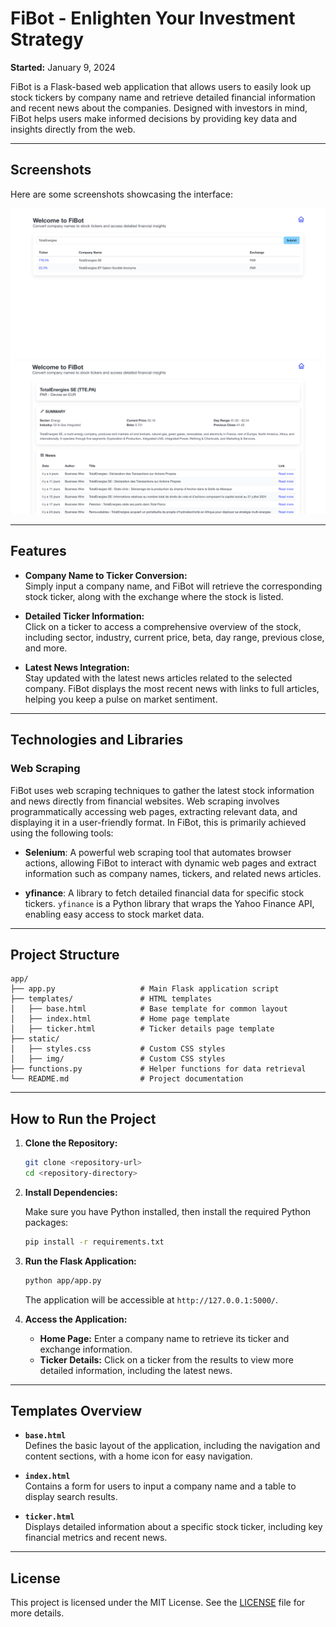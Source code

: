 
# FiBot - Enlighten Your Investment Strategy

**Started:** January 9, 2024

FiBot is a Flask-based web application that allows users to easily look up stock tickers by company name and retrieve detailed financial information and recent news about the companies. Designed with investors in mind, FiBot helps users make informed decisions by providing key data and insights directly from the web.

---

## Screenshots

Here are some screenshots showcasing the interface:

![image_search](app/static/img/search_company_name.png)
![image_ticker](app/static/img/ticker_and_detail.png)

---

## Features

- **Company Name to Ticker Conversion:**  
  Simply input a company name, and FiBot will retrieve the corresponding stock ticker, along with the exchange where the stock is listed.

- **Detailed Ticker Information:**  
  Click on a ticker to access a comprehensive overview of the stock, including sector, industry, current price, beta, day range, previous close, and more.

- **Latest News Integration:**  
  Stay updated with the latest news articles related to the selected company. FiBot displays the most recent news with links to full articles, helping you keep a pulse on market sentiment.

---

## Technologies and Libraries

### Web Scraping

FiBot uses web scraping techniques to gather the latest stock information and news directly from financial websites. Web scraping involves programmatically accessing web pages, extracting relevant data, and displaying it in a user-friendly format. In FiBot, this is primarily achieved using the following tools:

- **Selenium**: A powerful web scraping tool that automates browser actions, allowing FiBot to interact with dynamic web pages and extract information such as company names, tickers, and related news articles.

- **yfinance**: A library to fetch detailed financial data for specific stock tickers. `yfinance` is a Python library that wraps the Yahoo Finance API, enabling easy access to stock market data.

---

## Project Structure

```plaintext
app/
├── app.py                   # Main Flask application script
├── templates/               # HTML templates
│   ├── base.html            # Base template for common layout
│   ├── index.html           # Home page template
│   ├── ticker.html          # Ticker details page template
├── static/
│   ├── styles.css           # Custom CSS styles
│   ├── img/                 # Custom CSS styles
├── functions.py             # Helper functions for data retrieval
└── README.md                # Project documentation
```

---

## How to Run the Project

1. **Clone the Repository:**

   ```bash
   git clone <repository-url>
   cd <repository-directory>
   ```

2. **Install Dependencies:**

   Make sure you have Python installed, then install the required Python packages:

   ```bash
   pip install -r requirements.txt
   ```

3. **Run the Flask Application:**

   ```bash
   python app/app.py
   ```

   The application will be accessible at `http://127.0.0.1:5000/`.

4. **Access the Application:**

   - **Home Page:** Enter a company name to retrieve its ticker and exchange information.
   - **Ticker Details:** Click on a ticker from the results to view more detailed information, including the latest news.

---

## Templates Overview

- **`base.html`**  
  Defines the basic layout of the application, including the navigation and content sections, with a home icon for easy navigation.

- **`index.html`**  
  Contains a form for users to input a company name and a table to display search results.

- **`ticker.html`**  
  Displays detailed information about a specific stock ticker, including key financial metrics and recent news.

---

## License

This project is licensed under the MIT License. See the [LICENSE](LICENSE) file for more details.
